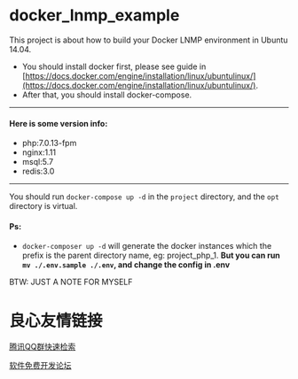 # docker_lnmp_example

This project is about how to build your Docker LNMP environment in Ubuntu 14.04.

+ You should install docker first, please see guide in [https://docs.docker.com/engine/installation/linux/ubuntulinux/](https://docs.docker.com/engine/installation/linux/ubuntulinux/). 
+ After that, you should install docker-compose.

-----
#### Here is some version info: 

+ php:7.0.13-fpm
+ nginx:1.11
+ msql:5.7
+ redis:3.0

-----

You should run ``docker-compose up -d`` in the `project` directory, and the `opt` directory is virtual.

#### Ps:
* ``docker-composer up -d`` will generate the docker instances which the prefix is the parent directory name, eg: project_php_1. **But you can run ``mv ./.env.sample ./.env``, and change the config in .env**

BTW: JUST A NOTE FOR MYSELF


 # 良心友情链接

[腾讯QQ群快速检索](http://u.720life.cn/s/8cf73f7c)

[软件免费开发论坛](http://u.720life.cn/s/bbb01dc0)